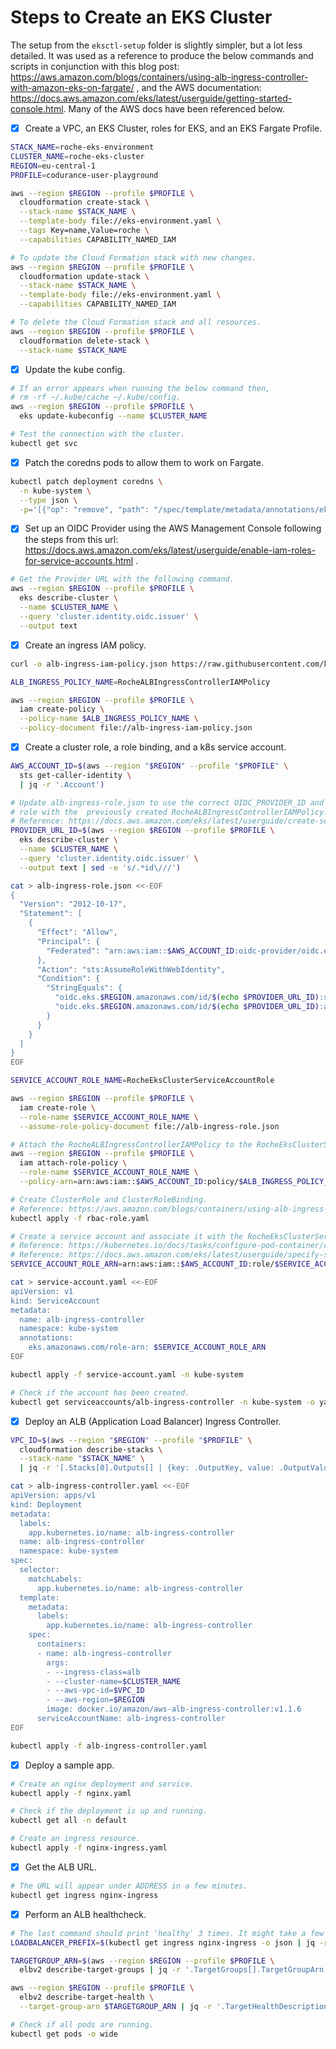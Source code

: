 # Steps to Create an EKS Cluster

The setup from the `eksctl-setup` folder is slightly simpler, but a lot less detailed. It was used as a reference to produce the below commands and scripts in conjunction with this blog post: https://aws.amazon.com/blogs/containers/using-alb-ingress-controller-with-amazon-eks-on-fargate/ , and the AWS documentation: https://docs.aws.amazon.com/eks/latest/userguide/getting-started-console.html. Many of the AWS docs have been referenced below.

- [x] Create a VPC, an EKS Cluster, roles for EKS, and an EKS Fargate Profile.

```bash
STACK_NAME=roche-eks-environment
CLUSTER_NAME=roche-eks-cluster
REGION=eu-central-1
PROFILE=codurance-user-playground

aws --region $REGION --profile $PROFILE \
  cloudformation create-stack \
  --stack-name $STACK_NAME \
  --template-body file://eks-environment.yaml \
  --tags Key=name,Value=roche \
  --capabilities CAPABILITY_NAMED_IAM

# To update the Cloud Formation stack with new changes.
aws --region $REGION --profile $PROFILE \
  cloudformation update-stack \
  --stack-name $STACK_NAME \
  --template-body file://eks-environment.yaml \
  --capabilities CAPABILITY_NAMED_IAM

# To delete the Cloud Formation stack and all resources.
aws --region $REGION --profile $PROFILE \
  cloudformation delete-stack \
  --stack-name $STACK_NAME
```

- [x] Update the kube config.

```bash
# If an error appears when running the below command then,
# rm -rf ~/.kube/cache ~/.kube/config.
aws --region $REGION --profile $PROFILE \
  eks update-kubeconfig --name $CLUSTER_NAME

# Test the connection with the cluster.
kubectl get svc
```

- [x] Patch the coredns pods to allow them to work on Fargate.

```bash
kubectl patch deployment coredns \
  -n kube-system \
  --type json \
  -p='[{"op": "remove", "path": "/spec/template/metadata/annotations/eks.amazonaws.com~1compute-type"}]'
```

- [x] Set up an OIDC Provider using the AWS Management Console following the steps from this url: https://docs.aws.amazon.com/eks/latest/userguide/enable-iam-roles-for-service-accounts.html .

```bash
# Get the Provider URL with the following command.
aws --region $REGION --profile $PROFILE \
  eks describe-cluster \
  --name $CLUSTER_NAME \
  --query 'cluster.identity.oidc.issuer' \
  --output text
```

- [x] Create an ingress IAM policy.

```bash
curl -o alb-ingress-iam-policy.json https://raw.githubusercontent.com/kubernetes-sigs/aws-alb-ingress-controller/master/docs/examples/iam-policy.json

ALB_INGRESS_POLICY_NAME=RocheALBIngressControllerIAMPolicy

aws --region $REGION --profile $PROFILE \
  iam create-policy \
  --policy-name $ALB_INGRESS_POLICY_NAME \
  --policy-document file://alb-ingress-iam-policy.json
```

- [x] Create a cluster role, a role binding, and a k8s service account.

```bash
AWS_ACCOUNT_ID=$(aws --region "$REGION" --profile "$PROFILE" \
  sts get-caller-identity \
  | jq -r '.Account')

# Update alb-ingress-role.json to use the correct OIDC_PROVIDER_ID and create
# role with the  previously created RocheALBIngressControllerIAMPolicy.
# Reference: https://docs.aws.amazon.com/eks/latest/userguide/create-service-account-iam-policy-and-role.html
PROVIDER_URL_ID=$(aws --region $REGION --profile $PROFILE \
  eks describe-cluster \
  --name $CLUSTER_NAME \
  --query 'cluster.identity.oidc.issuer' \
  --output text | sed -e 's/.*id\///')

cat > alb-ingress-role.json <<-EOF
{
  "Version": "2012-10-17",
  "Statement": [
    {
      "Effect": "Allow",
      "Principal": {
        "Federated": "arn:aws:iam::$AWS_ACCOUNT_ID:oidc-provider/oidc.eks.$REGION.amazonaws.com/id/$(echo $PROVIDER_URL_ID)"
      },
      "Action": "sts:AssumeRoleWithWebIdentity",
      "Condition": {
        "StringEquals": {
          "oidc.eks.$REGION.amazonaws.com/id/$(echo $PROVIDER_URL_ID):sub": "system:serviceaccount:kube-system:alb-ingress-controller",
          "oidc.eks.$REGION.amazonaws.com/id/$(echo $PROVIDER_URL_ID):aud": "sts.amazonaws.com"
        }
      }
    }
  ]
}
EOF

SERVICE_ACCOUNT_ROLE_NAME=RocheEksClusterServiceAccountRole

aws --region $REGION --profile $PROFILE \
  iam create-role \
  --role-name $SERVICE_ACCOUNT_ROLE_NAME \
  --assume-role-policy-document file://alb-ingress-role.json

# Attach the RocheALBIngressControllerIAMPolicy to the RocheEksClusterServiceAccountRole.
aws --region $REGION --profile $PROFILE \
  iam attach-role-policy \
  --role-name $SERVICE_ACCOUNT_ROLE_NAME \
  --policy-arn=arn:aws:iam::$AWS_ACCOUNT_ID:policy/$ALB_INGRESS_POLICY_NAME

# Create ClusterRole and ClusterRoleBinding.
# Reference: https://aws.amazon.com/blogs/containers/using-alb-ingress-controller-with-amazon-eks-on-fargate/
kubectl apply -f rbac-role.yaml

# Create a service account and associate it with the RocheEksClusterServiceAccountRole.
# Reference: https://kubernetes.io/docs/tasks/configure-pod-container/configure-service-account/
# Reference: https://docs.aws.amazon.com/eks/latest/userguide/specify-service-account-role.html
SERVICE_ACCOUNT_ROLE_ARN=arn:aws:iam::$AWS_ACCOUNT_ID:role/$SERVICE_ACCOUNT_ROLE_NAME

cat > service-account.yaml <<-EOF
apiVersion: v1
kind: ServiceAccount
metadata:
  name: alb-ingress-controller
  namespace: kube-system
  annotations:
    eks.amazonaws.com/role-arn: $SERVICE_ACCOUNT_ROLE_ARN
EOF

kubectl apply -f service-account.yaml -n kube-system

# Check if the account has been created.
kubectl get serviceaccounts/alb-ingress-controller -n kube-system -o yaml
```

- [x] Deploy an ALB (Application Load Balancer) Ingress Controller.

```bash
VPC_ID=$(aws --region "$REGION" --profile "$PROFILE" \
  cloudformation describe-stacks \
  --stack-name "$STACK_NAME" \
  | jq -r '[.Stacks[0].Outputs[] | {key: .OutputKey, value: .OutputValue}] | from_entries' | jq -r '.VpcId')

cat > alb-ingress-controller.yaml <<-EOF
apiVersion: apps/v1
kind: Deployment
metadata:
  labels:
    app.kubernetes.io/name: alb-ingress-controller
  name: alb-ingress-controller
  namespace: kube-system
spec:
  selector:
    matchLabels:
      app.kubernetes.io/name: alb-ingress-controller
  template:
    metadata:
      labels:
        app.kubernetes.io/name: alb-ingress-controller
    spec:
      containers:
      - name: alb-ingress-controller
        args:
        - --ingress-class=alb
        - --cluster-name=$CLUSTER_NAME
        - --aws-vpc-id=$VPC_ID
        - --aws-region=$REGION
        image: docker.io/amazon/aws-alb-ingress-controller:v1.1.6
      serviceAccountName: alb-ingress-controller
EOF

kubectl apply -f alb-ingress-controller.yaml
```

- [x] Deploy a sample app.

```bash
# Create an nginx deployment and service.
kubectl apply -f nginx.yaml

# Check if the deployment is up and running.
kubectl get all -n default

# Create an ingress resource.
kubectl apply -f nginx-ingress.yaml
```

- [x] Get the ALB URL.

```bash
# The URL will appear under ADDRESS in a few minutes.
kubectl get ingress nginx-ingress
```

- [x] Perform an ALB healthcheck.

```bash
# The last command should print 'healthy' 3 times. It might take a few retries in the timespan of a few minutes.
LOADBALANCER_PREFIX=$(kubectl get ingress nginx-ingress -o json | jq -r '.status.loadBalancer.ingress[0].hostname' | cut -d- -f1)

TARGETGROUP_ARN=$(aws --region $REGION --profile $PROFILE \
  elbv2 describe-target-groups | jq -r '.TargetGroups[].TargetGroupArn' | grep $LOADBALANCER_PREFIX)

aws --region $REGION --profile $PROFILE \
  elbv2 describe-target-health \
  --target-group-arn $TARGETGROUP_ARN | jq -r '.TargetHealthDescriptions[].TargetHealth.State'

# Check if all pods are running.
kubectl get pods -o wide
```
